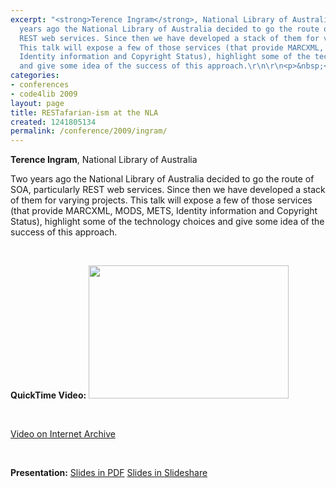```yaml
---
excerpt: "<strong>Terence Ingram</strong>, National Library of Australia\r\n\r\nTwo
  years ago the National Library of Australia decided to go the route of SOA, particularly
  REST web services. Since then we have developed a stack of them for varying projects.
  This talk will expose a few of those services (that provide MARCXML, MODS, METS,
  Identity information and Copyright Status), highlight some of the technology choices
  and give some idea of the success of this approach.\r\n\r\n<p>&nbsp;</p>"
categories:
- conferences
- code4lib 2009
layout: page
title: RESTafarian-ism at the NLA
created: 1241805134
permalink: /conference/2009/ingram/
---
```

<strong>Terence Ingram</strong>, National Library of Australia

Two years ago the National Library of Australia decided to go the route of SOA, particularly REST web services. Since then we have developed a stack of them for varying projects. This talk will expose a few of those services (that provide MARCXML, MODS, METS, Identity information and Copyright Status), highlight some of the technology choices and give some idea of the success of this approach.

<p>&nbsp;</p>
<strong>QuickTime Video:</strong>
<a href="http://dl.lib.brown.edu/code4lib/ingram.html" target="_blank">
<img src="http://dl.lib.brown.edu/code4lib//05_ingram.jpg" border="0" width="320" height="213"></a>

<p>&nbsp;</p>

<a href="http://www.archive.org/details/Code4lib2009Restafarian-ismAtTheNla">Video on Internet Archive</a>

<p>&nbsp;</p>

<strong>Presentation:</strong>
<a href="http://code4lib.org/files/TerenceIngram.pdf" target="_blank">Slides in PDF</a>
<a href="http://www.slideshare.net/eby/restafarianism-at-the-nla" target="_blank">Slides in Slideshare</a>





